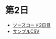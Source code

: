 # 第2日

* [ソースコード2日目](./https://docs.google.com/document/d/1o4fZ6wImCKf_D2eygPTSKiYVji7OVVyped9yeJOnrps/edit?usp=sharing)
* [サンプルCSV](./koudai.csv)
